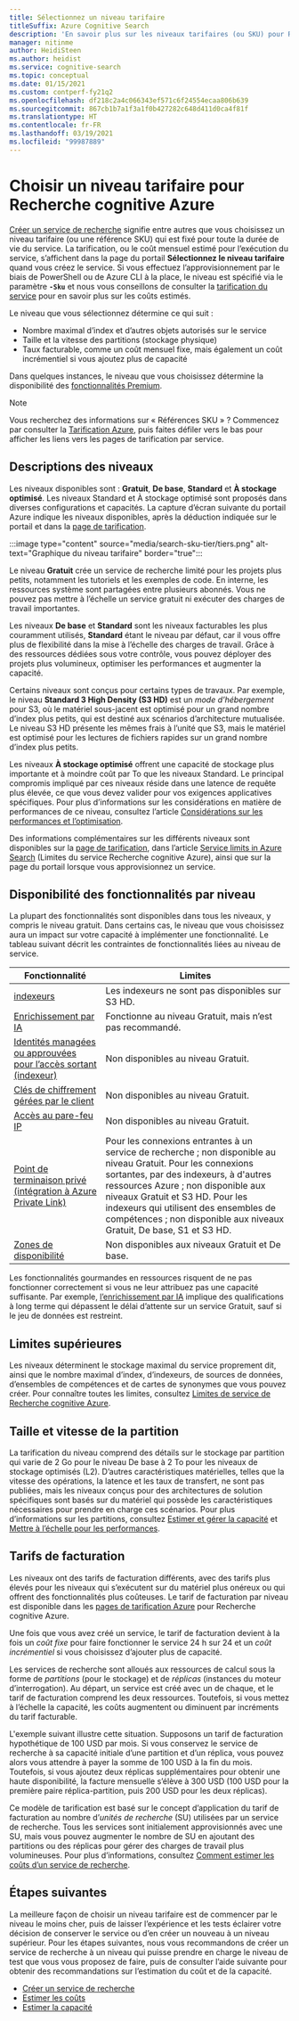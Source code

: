 ```yaml
---
title: Sélectionnez un niveau tarifaire
titleSuffix: Azure Cognitive Search
description: 'En savoir plus sur les niveaux tarifaires (ou SKU) pour Recherche cognitive Azure. Un service de recherche peut être approvisionné aux niveaux suivants : Gratuit, De base et Standard. Standard est disponible sous différentes configurations de ressources et différents niveaux de capacité.'
manager: nitinme
author: HeidiSteen
ms.author: heidist
ms.service: cognitive-search
ms.topic: conceptual
ms.date: 01/15/2021
ms.custom: contperf-fy21q2
ms.openlocfilehash: df218c2a4c066343ef571c6f24554ecaa806b639
ms.sourcegitcommit: 867cb1b7a1f3a1f0b427282c648d411d0ca4f81f
ms.translationtype: HT
ms.contentlocale: fr-FR
ms.lasthandoff: 03/19/2021
ms.locfileid: "99987889"
---
```

# <a name="choose-a-pricing-tier-for-azure-cognitive-search"></a>Choisir un niveau tarifaire pour Recherche cognitive Azure

[Créer un service de recherche](search-create-service-portal.md) signifie entre autres que vous choisissez un niveau tarifaire (ou une référence SKU) qui est fixé pour toute la durée de vie du service. La tarification, ou le coût mensuel estimé pour l’exécution du service, s’affichent dans la page du portail **Sélectionnez le niveau tarifaire** quand vous créez le service. Si vous effectuez l’approvisionnement par le biais de PowerShell ou de Azure CLI à la place, le niveau est spécifié via le paramètre **`-Sku`** et nous vous conseillons de consulter la [tarification du service](https://azure.microsoft.com/pricing/details/search/) pour en savoir plus sur les coûts estimés.

Le niveau que vous sélectionnez détermine ce qui suit :

+ Nombre maximal d’index et d’autres objets autorisés sur le service
+ Taille et la vitesse des partitions (stockage physique)
+ Taux facturable, comme un coût mensuel fixe, mais également un coût incrémentiel si vous ajoutez plus de capacité

Dans quelques instances, le niveau que vous choisissez détermine la disponibilité des [fonctionnalités Premium](#premium-features).

> [!NOTE]
> Vous recherchez des informations sur « Références SKU » ? Commencez par consulter la [Tarification Azure](https://azure.microsoft.com/pricing/), puis faites défiler vers le bas pour afficher les liens vers les pages de tarification par service.

## <a name="tier-descriptions"></a>Descriptions des niveaux

Les niveaux disponibles sont : **Gratuit**, **De base**, **Standard** et **À stockage optimisé**. Les niveaux Standard et À stockage optimisé sont proposés dans diverses configurations et capacités. La capture d’écran suivante du portail Azure indique les niveaux disponibles, après la déduction indiquée sur le portail et dans la [page de tarification](https://azure.microsoft.com/pricing/details/search/). 

:::image type="content" source="media/search-sku-tier/tiers.png" alt-text="Graphique du niveau tarifaire" border="true":::

Le niveau **Gratuit** crée un service de recherche limité pour les projets plus petits, notamment les tutoriels et les exemples de code. En interne, les ressources système sont partagées entre plusieurs abonnés. Vous ne pouvez pas mettre à l’échelle un service gratuit ni exécuter des charges de travail importantes.

Les niveaux **De base** et **Standard** sont les niveaux facturables les plus couramment utilisés, **Standard** étant le niveau par défaut, car il vous offre plus de flexibilité dans la mise à l’échelle des charges de travail. Grâce à des ressources dédiées sous votre contrôle, vous pouvez déployer des projets plus volumineux, optimiser les performances et augmenter la capacité.

Certains niveaux sont conçus pour certains types de travaux. Par exemple, le niveau **Standard 3 High Density (S3 HD)** est un *mode d’hébergement* pour S3, où le matériel sous-jacent est optimisé pour un grand nombre d’index plus petits, qui est destiné aux scénarios d’architecture mutualisée. Le niveau S3 HD présente les mêmes frais à l’unité que S3, mais le matériel est optimisé pour les lectures de fichiers rapides sur un grand nombre d’index plus petits.

Les niveaux **À stockage optimisé** offrent une capacité de stockage plus importante et à moindre coût par To que les niveaux Standard. Le principal compromis impliqué par ces niveaux réside dans une latence de requête plus élevée, ce que vous devez valider pour vos exigences applicatives spécifiques. Pour plus d’informations sur les considérations en matière de performances de ce niveau, consultez l’article [Considérations sur les performances et l’optimisation](search-performance-optimization.md).

Des informations complémentaires sur les différents niveaux sont disponibles sur la [page de tarification](https://azure.microsoft.com/pricing/details/search/), dans l’article [Service limits in Azure Search](search-limits-quotas-capacity.md) (Limites du service Recherche cognitive Azure), ainsi que sur la page du portail lorsque vous approvisionnez un service.

<a name="premium-features"></a>

## <a name="feature-availability-by-tier"></a>Disponibilité des fonctionnalités par niveau

La plupart des fonctionnalités sont disponibles dans tous les niveaux, y compris le niveau gratuit. Dans certains cas, le niveau que vous choisissez aura un impact sur votre capacité à implémenter une fonctionnalité. Le tableau suivant décrit les contraintes de fonctionnalités liées au niveau de service.

| Fonctionnalité | Limites |
|---------|-------------|
| [indexeurs](search-indexer-overview.md) | Les indexeurs ne sont pas disponibles sur S3 HD.  |
| [Enrichissement par IA](search-security-manage-encryption-keys.md) | Fonctionne au niveau Gratuit, mais n’est pas recommandé. |
| [Identités managées ou approuvées pour l’accès sortant (indexeur)](search-howto-managed-identities-data-sources.md) | Non disponibles au niveau Gratuit.|
| [Clés de chiffrement gérées par le client](search-security-manage-encryption-keys.md) | Non disponibles au niveau Gratuit. |
| [Accès au pare-feu IP](service-configure-firewall.md) | Non disponibles au niveau Gratuit. |
| [Point de terminaison privé (intégration à Azure Private Link)](service-create-private-endpoint.md) | Pour les connexions entrantes à un service de recherche ; non disponible au niveau Gratuit. Pour les connexions sortantes, par des indexeurs, à d'autres ressources Azure ; non disponible aux niveaux Gratuit et S3 HD. Pour les indexeurs qui utilisent des ensembles de compétences ; non disponible aux niveaux Gratuit, De base, S1 et S3 HD.| 
| [Zones de disponibilité](search-performance-optimization.md) | Non disponibles aux niveaux Gratuit et De base. |

Les fonctionnalités gourmandes en ressources risquent de ne pas fonctionner correctement si vous ne leur attribuez pas une capacité suffisante. Par exemple, [l’enrichissement par IA](cognitive-search-concept-intro.md) implique des qualifications à long terme qui dépassent le délai d’attente sur un service Gratuit, sauf si le jeu de données est restreint.

## <a name="upper-limits"></a>Limites supérieures

Les niveaux déterminent le stockage maximal du service proprement dit, ainsi que le nombre maximal d’index, d’indexeurs, de sources de données, d’ensembles de compétences et de cartes de synonymes que vous pouvez créer. Pour connaître toutes les limites, consultez [Limites de service de Recherche cognitive Azure](search-limits-quotas-capacity.md). 

## <a name="partition-size-and-speed"></a>Taille et vitesse de la partition

La tarification du niveau comprend des détails sur le stockage par partition qui varie de 2 Go pour le niveau De base à 2 To pour les niveaux de stockage optimisés (L2). D’autres caractéristiques matérielles, telles que la vitesse des opérations, la latence et les taux de transfert, ne sont pas publiées, mais les niveaux conçus pour des architectures de solution spécifiques sont basés sur du matériel qui possède les caractéristiques nécessaires pour prendre en charge ces scénarios. Pour plus d’informations sur les partitions, consultez [Estimer et gérer la capacité](search-capacity-planning.md) et [Mettre à l’échelle pour les performances](search-performance-optimization.md).

## <a name="billing-rates"></a>Tarifs de facturation

Les niveaux ont des tarifs de facturation différents, avec des tarifs plus élevés pour les niveaux qui s’exécutent sur du matériel plus onéreux ou qui offrent des fonctionnalités plus coûteuses. Le tarif de facturation par niveau est disponible dans les [pages de tarification Azure](https://azure.microsoft.com/pricing/details/search/) pour Recherche cognitive Azure.

Une fois que vous avez créé un service, le tarif de facturation devient à la fois un *coût fixe* pour faire fonctionner le service 24 h sur 24 et un *coût incrémentiel* si vous choisissez d’ajouter plus de capacité.

Les services de recherche sont alloués aux ressources de calcul sous la forme de *partitions* (pour le stockage) et de *réplicas* (instances du moteur d’interrogation). Au départ, un service est créé avec un de chaque, et le tarif de facturation comprend les deux ressources. Toutefois, si vous mettez à l’échelle la capacité, les coûts augmentent ou diminuent par incréments du tarif facturable.

L'exemple suivant illustre cette situation. Supposons un tarif de facturation hypothétique de 100 USD par mois. Si vous conservez le service de recherche à sa capacité initiale d’une partition et d’un réplica, vous pouvez alors vous attendre à payer la somme de 100 USD à la fin du mois. Toutefois, si vous ajoutez deux réplicas supplémentaires pour obtenir une haute disponibilité, la facture mensuelle s’élève à 300 USD (100 USD pour la première paire réplica-partition, puis 200 USD pour les deux réplicas).

Ce modèle de tarification est basé sur le concept d’application du tarif de facturation au nombre d’*unités de recherche* (SU) utilisées par un service de recherche. Tous les services sont initialement approvisionnés avec une SU, mais vous pouvez augmenter le nombre de SU en ajoutant des partitions ou des réplicas pour gérer des charges de travail plus volumineuses. Pour plus d’informations, consultez [Comment estimer les coûts d’un service de recherche](search-sku-manage-costs.md).

## <a name="next-steps"></a>Étapes suivantes

La meilleure façon de choisir un niveau tarifaire est de commencer par le niveau le moins cher, puis de laisser l’expérience et les tests éclairer votre décision de conserver le service ou d’en créer un nouveau à un niveau supérieur. Pour les étapes suivantes, nous vous recommandons de créer un service de recherche à un niveau qui puisse prendre en charge le niveau de test que vous vous proposez de faire, puis de consulter l’aide suivante pour obtenir des recommandations sur l’estimation du coût et de la capacité.

+ [Créer un service de recherche](search-create-service-portal.md)
+ [Estimer les coûts](search-sku-manage-costs.md)
+ [Estimer la capacité](search-sku-manage-costs.md)